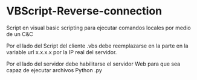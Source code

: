 # VBScript-Reverse-connection

Script en visual basic scripting para ejecutar comandos locales por medio de un C&C 

Por el lado del Script del cliente .vbs debe reemplazarse en la parte en la variable url x.x.x.x por la IP real del servidor.

Por el lado del servidor debe habilitarse el servidor Web para que sea capaz de ejecutar archivos Python .py
